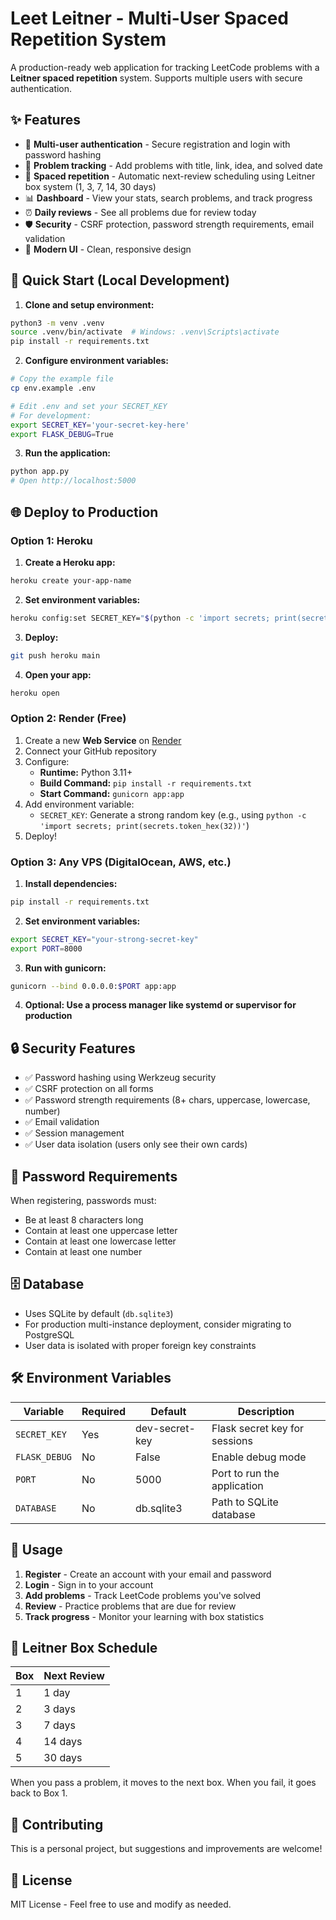 # Leet Leitner - Multi-User Spaced Repetition System

A production-ready web application for tracking LeetCode problems with a **Leitner spaced repetition** system. Supports multiple users with secure authentication.

## ✨ Features

- 🔐 **Multi-user authentication** - Secure registration and login with password hashing
- 📝 **Problem tracking** - Add problems with title, link, idea, and solved date
- 🧠 **Spaced repetition** - Automatic next-review scheduling using Leitner box system (1, 3, 7, 14, 30 days)
- 📊 **Dashboard** - View your stats, search problems, and track progress
- ⏰ **Daily reviews** - See all problems due for review today
- 🛡️ **Security** - CSRF protection, password strength requirements, email validation
- 🎨 **Modern UI** - Clean, responsive design

## 🚀 Quick Start (Local Development)

1. **Clone and setup environment:**
```bash
python3 -m venv .venv
source .venv/bin/activate  # Windows: .venv\Scripts\activate
pip install -r requirements.txt
```

2. **Configure environment variables:**
```bash
# Copy the example file
cp env.example .env

# Edit .env and set your SECRET_KEY
# For development:
export SECRET_KEY='your-secret-key-here'
export FLASK_DEBUG=True
```

3. **Run the application:**
```bash
python app.py
# Open http://localhost:5000
```

## 🌐 Deploy to Production

### Option 1: Heroku

1. **Create a Heroku app:**
```bash
heroku create your-app-name
```

2. **Set environment variables:**
```bash
heroku config:set SECRET_KEY="$(python -c 'import secrets; print(secrets.token_hex(32))')"
```

3. **Deploy:**
```bash
git push heroku main
```

4. **Open your app:**
```bash
heroku open
```

### Option 2: Render (Free)

1. Create a new **Web Service** on [Render](https://render.com)
2. Connect your GitHub repository
3. Configure:
   - **Runtime:** Python 3.11+
   - **Build Command:** `pip install -r requirements.txt`
   - **Start Command:** `gunicorn app:app`
4. Add environment variable:
   - `SECRET_KEY`: Generate a strong random key (e.g., using `python -c 'import secrets; print(secrets.token_hex(32))'`)
5. Deploy!

### Option 3: Any VPS (DigitalOcean, AWS, etc.)

1. **Install dependencies:**
```bash
pip install -r requirements.txt
```

2. **Set environment variables:**
```bash
export SECRET_KEY="your-strong-secret-key"
export PORT=8000
```

3. **Run with gunicorn:**
```bash
gunicorn --bind 0.0.0.0:$PORT app:app
```

4. **Optional: Use a process manager like systemd or supervisor for production**

## 🔒 Security Features

- ✅ Password hashing using Werkzeug security
- ✅ CSRF protection on all forms
- ✅ Password strength requirements (8+ chars, uppercase, lowercase, number)
- ✅ Email validation
- ✅ Session management
- ✅ User data isolation (users only see their own cards)

## 📝 Password Requirements

When registering, passwords must:
- Be at least 8 characters long
- Contain at least one uppercase letter
- Contain at least one lowercase letter
- Contain at least one number

## 🗄️ Database

- Uses SQLite by default (`db.sqlite3`)
- For production multi-instance deployment, consider migrating to PostgreSQL
- User data is isolated with proper foreign key constraints

## 🛠️ Environment Variables

| Variable | Required | Default | Description |
|----------|----------|---------|-------------|
| `SECRET_KEY` | Yes | dev-secret-key | Flask secret key for sessions |
| `FLASK_DEBUG` | No | False | Enable debug mode |
| `PORT` | No | 5000 | Port to run the application |
| `DATABASE` | No | db.sqlite3 | Path to SQLite database |

## 📖 Usage

1. **Register** - Create an account with your email and password
2. **Login** - Sign in to your account
3. **Add problems** - Track LeetCode problems you've solved
4. **Review** - Practice problems that are due for review
5. **Track progress** - Monitor your learning with box statistics

## 🎯 Leitner Box Schedule

| Box | Next Review |
|-----|-------------|
| 1 | 1 day |
| 2 | 3 days |
| 3 | 7 days |
| 4 | 14 days |
| 5 | 30 days |

When you pass a problem, it moves to the next box. When you fail, it goes back to Box 1.

## 🤝 Contributing

This is a personal project, but suggestions and improvements are welcome!

## 📄 License

MIT License - Feel free to use and modify as needed.
